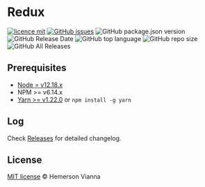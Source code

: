 # Redux

[![licence mit](https://img.shields.io/badge/license-MIT-blue.svg?style=flat-square)](http://hemersonvianna.mit-license.org/)
[![GitHub issues](https://img.shields.io/github/issues/o2minerva/redux.svg)](https://github.com/o2minerva/redux/issues)
![GitHub package.json version](https://img.shields.io/github/package-json/v/o2minerva/redux.svg)
![GitHub Release Date](https://img.shields.io/github/release-date/o2minerva/redux.svg)
![GitHub top language](https://img.shields.io/github/languages/top/o2minerva/redux.svg)
![GitHub repo size](https://img.shields.io/github/repo-size/o2minerva/redux.svg)
![GitHub All Releases](https://img.shields.io/github/downloads/o2minerva/redux/total.svg)

## Prerequisites

- [Node = v12.18.x](https://nodejs.org/en/)
- NPM >= v6.14.x
- [Yarn >= v1.22.0](https://yarnpkg.com/en/docs/install#linux-tab) or `npm install -g yarn`

## Log

Check [Releases](https://github.com/o2minerva/redux/releases) for detailed changelog.

## License

[MIT license](http://hemersonvianna.mit-license.org/) © Hemerson Vianna
